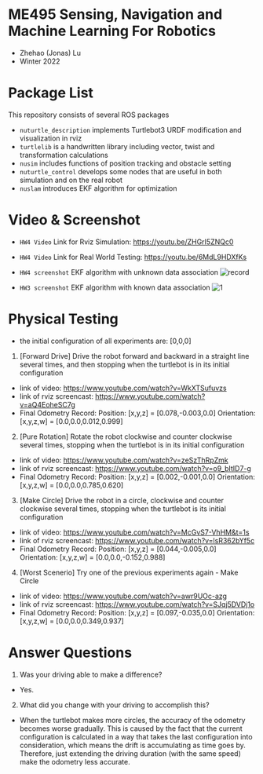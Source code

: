 # ME495 Sensing, Navigation and Machine Learning For Robotics
* Zhehao (Jonas) Lu
* Winter 2022
# Package List
This repository consists of several ROS packages
- `nuturtle_description` implements Turtlebot3 URDF modification and visualization in rviz
- `turtlelib` is a handwritten library including vector, twist and transformation calculations
- `nusim` includes functions of position tracking and obstacle setting
- `nuturtle_control` develops some nodes that are useful in both simulation and on the real robot
- `nuslam` introduces EKF algorithm for optimization

# Video & Screenshot
- `HW4 Video` Link for Rviz Simulation: 
https://youtu.be/ZHGrI5ZNQc0
- `HW4 Video` Link for Real World Testing: 
https://youtu.be/6MdL9HDXfKs

- `HW4 screenshot` EKF algorithm with unknown data association
![record](https://user-images.githubusercontent.com/85860671/158699779-fa1c3cc8-7115-46ae-b840-eda01c736bc1.png)

- `HW3 screenshot` EKF algorithm with known data association
![1](https://user-images.githubusercontent.com/85860671/156291943-b08acc94-2fd5-4725-bea1-f1137cc972ff.png)

# Physical Testing
- the initial configuration of all experiments are: [0,0,0]

1. [Forward Drive] Drive the robot forward and backward in a straight line several times, and then stopping when the turtlebot is in its initial configuration

* link of video: https://www.youtube.com/watch?v=WkXTSufuvzs
* link of rviz screencast: https://www.youtube.com/watch?v=aQ4EoheSC7g
* Final Odometry Record:
Position: [x,y,z] = [0.078,-0.003,0.0]
Orientation: [x,y,z,w] = [0.0,0.0,0.012,0.999]

2. [Pure Rotation] Rotate the robot clockwise and counter clockwise several times, stopping when the turtlebot is in its initial configuration

* link of video: https://www.youtube.com/watch?v=zeSzThRpZmk
* link of rviz screencast: https://www.youtube.com/watch?v=o9_bItID7-g
* Final Odometry Record:
Position: [x,y,z] = [0.002,-0.001,0.0]
Orientation: [x,y,z,w] = [0.0,0.0,0.785,0.620]

3. [Make Circle] Drive the robot in a circle, clockwise and counter clockwise several times, stopping when the turtlebot is its initial configuration

* link of video: https://www.youtube.com/watch?v=McGvS7-VhHM&t=1s
* link of rviz screencast: https://www.youtube.com/watch?v=lsR362bYf5c
* Final Odometry Record:
Position: [x,y,z] = [0.044,-0.005,0.0]
Orientation: [x,y,z,w] = [0.0,0.0,-0.152,0.988]

4. [Worst Scenerio] Try one of the previous experiments again - Make Circle

* link of video: https://www.youtube.com/watch?v=awr9UOc-azg
* link of rviz screencast: https://www.youtube.com/watch?v=SJqj5DVDj1o
* Final Odometry Record:
Position: [x,y,z] = [0.097,-0.035,0.0]
Orientation: [x,y,z,w] = [0.0,0.0,0.349,0.937]

# Answer Questions
1. Was your driving able to make a difference?
- Yes.

2. What did you change with your driving to accomplish this?
- When the turtlebot makes more circles, the accuracy of the odometry becomes worse gradually. This is caused by the fact that the current configuration is calculated in a way that takes the last configuration into consideration, which means the drift is accumulating as time goes by. Therefore, just extending the driving duration (with the same speed) make the odometry less accurate. 






